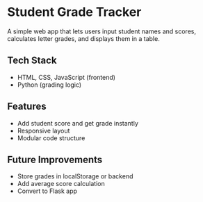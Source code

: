 # Student Grade Tracker

A simple web app that lets users input student names and scores, calculates letter grades, and displays them in a table.

## Tech Stack

- HTML, CSS, JavaScript (frontend)
- Python (grading logic)

## Features

- Add student score and get grade instantly
- Responsive layout
- Modular code structure

## Future Improvements

- Store grades in localStorage or backend
- Add average score calculation
- Convert to Flask app
